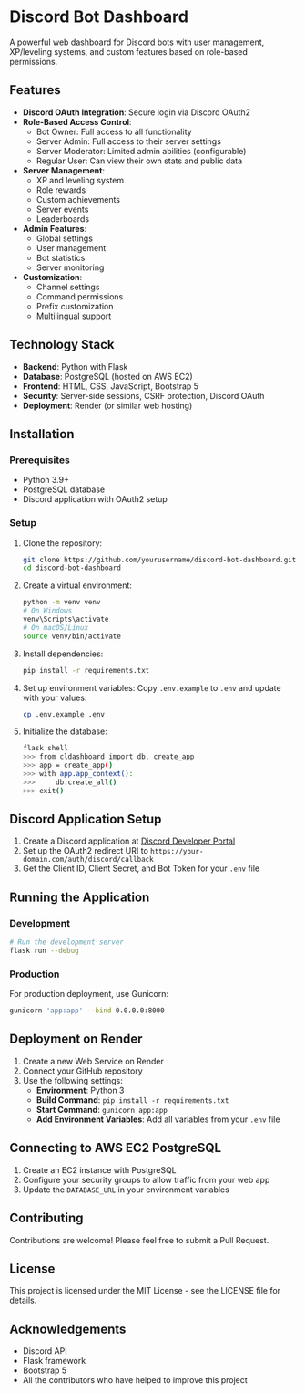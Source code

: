 # Discord Bot Dashboard

A powerful web dashboard for Discord bots with user management, XP/leveling systems, and custom features based on role-based permissions.

## Features

- **Discord OAuth Integration**: Secure login via Discord OAuth2
- **Role-Based Access Control**:
  - Bot Owner: Full access to all functionality
  - Server Admin: Full access to their server settings
  - Server Moderator: Limited admin abilities (configurable)
  - Regular User: Can view their own stats and public data
- **Server Management**:
  - XP and leveling system
  - Role rewards
  - Custom achievements
  - Server events
  - Leaderboards
- **Admin Features**:
  - Global settings
  - User management
  - Bot statistics
  - Server monitoring
- **Customization**:
  - Channel settings
  - Command permissions
  - Prefix customization
  - Multilingual support

## Technology Stack

- **Backend**: Python with Flask
- **Database**: PostgreSQL (hosted on AWS EC2)
- **Frontend**: HTML, CSS, JavaScript, Bootstrap 5
- **Security**: Server-side sessions, CSRF protection, Discord OAuth
- **Deployment**: Render (or similar web hosting)

## Installation

### Prerequisites

- Python 3.9+
- PostgreSQL database
- Discord application with OAuth2 setup

### Setup

1. Clone the repository:
   ```bash
   git clone https://github.com/yourusername/discord-bot-dashboard.git
   cd discord-bot-dashboard
   ```

2. Create a virtual environment:
   ```bash
   python -m venv venv
   # On Windows
   venv\Scripts\activate
   # On macOS/Linux
   source venv/bin/activate
   ```

3. Install dependencies:
   ```bash
   pip install -r requirements.txt
   ```

4. Set up environment variables:
   Copy `.env.example` to `.env` and update with your values:
   ```bash
   cp .env.example .env
   ```

5. Initialize the database:
   ```bash
   flask shell
   >>> from cldashboard import db, create_app
   >>> app = create_app()
   >>> with app.app_context():
   >>>     db.create_all()
   >>> exit()
   ```

## Discord Application Setup

1. Create a Discord application at [Discord Developer Portal](https://discord.com/developers/applications)
2. Set up the OAuth2 redirect URI to `https://your-domain.com/auth/discord/callback`
3. Get the Client ID, Client Secret, and Bot Token for your `.env` file

## Running the Application

### Development

```bash
# Run the development server
flask run --debug
```

### Production

For production deployment, use Gunicorn:

```bash
gunicorn 'app:app' --bind 0.0.0.0:8000
```

## Deployment on Render

1. Create a new Web Service on Render
2. Connect your GitHub repository
3. Use the following settings:
   - **Environment**: Python 3
   - **Build Command**: `pip install -r requirements.txt`
   - **Start Command**: `gunicorn app:app`
   - **Add Environment Variables**: Add all variables from your `.env` file

## Connecting to AWS EC2 PostgreSQL

1. Create an EC2 instance with PostgreSQL
2. Configure your security groups to allow traffic from your web app
3. Update the `DATABASE_URL` in your environment variables

## Contributing

Contributions are welcome! Please feel free to submit a Pull Request.

## License

This project is licensed under the MIT License - see the LICENSE file for details.

## Acknowledgements

- Discord API
- Flask framework
- Bootstrap 5
- All the contributors who have helped to improve this project 